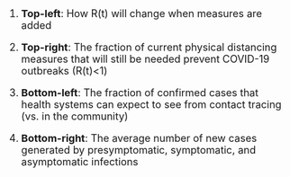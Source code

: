<font size="4"> 
 
1. **Top-left**: How R(t) will change when measures are added

2. **Top-right**: The fraction of current physical distancing measures that will still be needed prevent COVID-19 outbreaks (R(t)<1)

3. **Bottom-left**: The fraction of confirmed cases that health systems can expect to see from contact tracing (vs. in the community)

4. **Bottom-right**: The average number of new cases generated by presymptomatic, symptomatic, and asymptomatic infections

</font>
